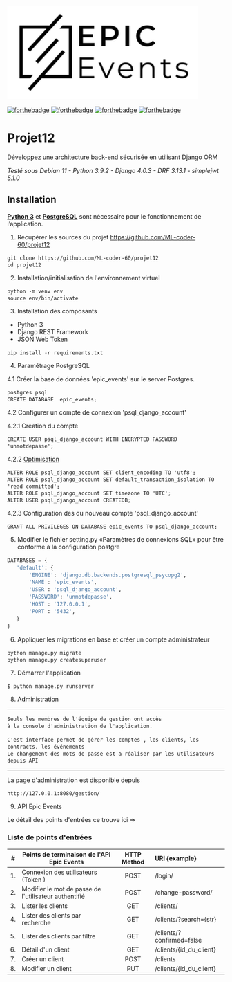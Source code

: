 ![Epic Events](epic_events.png)

[![forthebadge](https://forthebadge.com/images/badges/cc-0.svg)](https://forthebadge.com) 
[![forthebadge](https://img.shields.io/badge/Python-3776AB?style=for-the-badge&logo=python&logoColor=white)](https://img.shields.io) 
[![forthebadge](https://img.shields.io/badge/Postgres-07405E?style=for-the-badge&logo=sqlite&logoColor=white)](https://img.shields.io)
[![forthebadge](https://img.shields.io/badge/Django-092E20?style=for-the-badge&logo=django&logoColor=white)](https://img.shields.io)


# Projet12
Développez une architecture back-end sécurisée en utilisant Django ORM

_Testé sous Debian 11 - Python 3.9.2 - Django 4.0.3 - DRF 3.13.1 - simplejwt 5.1.0_

## Installation

[**Python 3**](https://wiki.python.org/moin/BeginnersGuide/Download) et [**PostgreSQL**](https://wiki.postgresql.org/wiki/Detailed_installation_guides) sont nécessaire pour le fonctionnement de l’application.

1. Récupérer les sources du projet https://github.com/ML-coder-60/projet12

```shell
git clone https://github.com/ML-coder-60/projet12
cd projet12
```

2. Installation/initialisation de l'environnement virtuel

```shell
python -m venv env
source env/bin/activate

```

3. Installation des composants
- Python 3
- Django REST Framework 
- JSON Web Token

```shell
pip install -r requirements.txt
```

4. Paramétrage PostgreSQL
 
4.1 Créer la base de données 'epic_events' sur le server Postgres.

```shell
postgres psql
CREATE DATABASE  epic_events;
```

4.2 Configurer un compte de connexion 'psql_django_account'  

4.2.1 Creation du compte
```shell
CREATE USER psql_django_account WITH ENCRYPTED PASSWORD 'unmotdepasse';
```

4.2.2 [Optimisation](https://docs.djangoproject.com/en/3.0/ref/databases/#optimizing-postgresql-s-configuration)

```shell
ALTER ROLE psql_django_account SET client_encoding TO 'utf8';
ALTER ROLE psql_django_account SET default_transaction_isolation TO 'read committed';
ALTER ROLE psql_django_account SET timezone TO 'UTC';
ALTER USER psql_django_account CREATEDB;
```

4.2.3  Configuration des du nouveau compte 'psql_django_account'

```shell
GRANT ALL PRIVILEGES ON DATABASE epic_events TO psql_django_account;
```

5. Modifier le fichier setting.py «Paramètres de connexions SQL» pour être conforme à la configuration postgre

```python
DATABASES = {
   'default': {
       'ENGINE': 'django.db.backends.postgresql_psycopg2',
       'NAME': 'epic_events',
       'USER': 'psql_django_account',
       'PASSWORD': 'unmotdepasse',
       'HOST': '127.0.0.1',
       'PORT': '5432',
   }
}
```

6. Appliquer les migrations en base et créer  un compte administrateur

```shell
python manage.py migrate
python manage.py createsuperuser
```

7. Démarrer l'application 

```shell
$ python manage.py runserver
```
 
8. Administration

___
    Seuls les membres de l'équipe de gestion ont accès 
    à la console d'administration de l'application.

    C'est interface permet de gérer les comptes , les clients, les contracts, les événements
    Le changement des mots de passe est a réaliser par les utilisateurs  depuis API 
___

La page d'administration est disponible depuis 
    
    http://127.0.0.1:8080/gestion/



9. API Epic Events

Le détail des points d'entrées ce trouve ici =>  

### Liste de points d'entrées

|  #  | Points de terminaison de l'API Epic Events             |  HTTP Method | URI   {example}           |
|:---:|--------------------------------------------------------|:------------:|:--------------------------|
|  1. | Connexion des utilisateurs (Token )                    |     POST     | /login/                   |
|  2. | Modifier le mot de passe de l'utilisateur authentifié  |     POST     | /change-password/         |
|  3. | Lister les clients                                     |     GET      | /clients/                 |
|  4. | Lister des clients par recherche                       |     GET      | /clients/?search={str}    |
|  5. | Lister des clients par filtre                          |     GET      | /clients/?confirmed=false |
|  6. | Détail d'un client                                     |     GET      | /clients/{id_du_client}   |
|  7. | Créer un client                                        |     POST     | /clients                  |
|  8. | Modifier un client                                     |     PUT      | /clients/{id_du_client}   |
